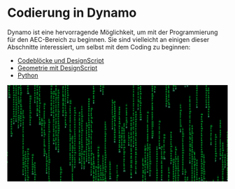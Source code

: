 # Codierung in Dynamo

Dynamo ist eine hervorragende Möglichkeit, um mit der Programmierung für den AEC-Bereich zu beginnen. Sie sind vielleicht an einigen dieser Abschnitte interessiert, um selbst mit dem Coding zu beginnen:

* [Codeblöcke und DesignScript](8-1\_code-blocks-and-design-script/)
* [Geometrie mit DesignScript](8-2\_geometry-with-design-script/)
* [Python](8-3\_python/)

![](./images/image(17).png)
